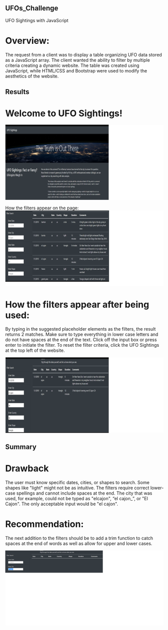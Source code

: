 ## UFOs_Challenge
UFO Sightings with JavaScript

# Overview:
The request from a client was to display a table organizing UFO data stored as a JavaScript array. The client wanted the ability to filter by multiple criteria creating a dynamic website. The table was created using JavaScript, while HTML/CSS and Bootstrap were used to modify the aesthetics of the website.

## Results
# Welcome to UFO Sightings!
![image_name](static/images/top.png)

How the filters appear on the page:
![image_name](static/images/bottom.png)

# How the filters appear after being used:

By typing in the suggested placeholder elements as the filters, the result returns 2 matches. Make sure to type everything in lower case letters and do not have spaces at the end of the text. Click off the input box or press enter to initiate the filter. To reset the filter criteria, click the UFO Sightings at the top left of the website.

![image_name](static/images/filter.png)

## Summary
# Drawback
The user must know specific dates, cities, or shapes to search. Some shapes like "light" might not be as intuitive. The filters require correct lower-case spellings and cannot include spaces at the end. The city that was used, for example, could not be typed as "elcajon", “el cajon_”, or "El Cajon". The only acceptable input would be "el cajon".

# Recommendation:
The next addition to the filters should be to add a trim function to catch spaces at the end of words as well as allow for upper and lower cases.

![image_name](static/images/trim.png)
